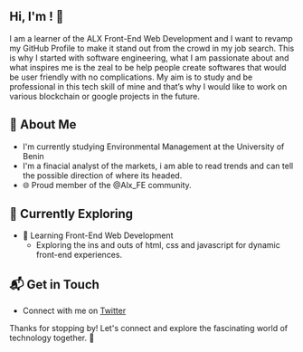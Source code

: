 ##  Hi, I'm <D-pipz>! 👋

I am a learner of the ALX Front-End Web Development and I want to revamp my GitHub Profile to make it stand out from the crowd in my job search. This is why I started with software engineering, what I am passionate about and what inspires me is the zeal to be help people create softwares that would be user friendly with no complications. My aim is to study and be professional in this tech skill of mine and that’s why I would like to work on various blockchain or google projects in the future.


## 🚀 About Me

- I'm currently studying Environmental Management at the University of Benin
- I'm a finacial analyst of the markets, i am able to read trends and can tell the possible direction of where its headed.
- 🌐 Proud member of the @Alx_FE community.
  
## 🌱 Currently Exploring

- 🚀 Learning Front-End Web Development
  - Exploring the ins and outs of html, css and javascript for dynamic front-end experiences.
    
  
## 📬 Get in Touch

- Connect with me on [Twitter](https://twitter.com/BenedictDFirst)

Thanks for stopping by! Let's connect and explore the fascinating world of technology together. 🚀



<!--

Here are some ideas to get you started:

- 🔭 I’m currently working on ...
- 🌱 I’m currently learning ...
- 👯 I’m looking to collaborate on ...
- 🤔 I’m looking for help with ...
- 💬 Ask me about ...
- 📫 How to reach me: ...
- 😄 Pronouns: ...
- ⚡ Fun fact: ...
-->
